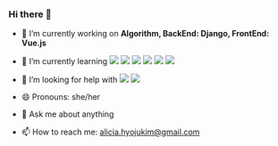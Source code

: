 ### Hi there 👋
- 🔭 I’m currently working on **Algorithm, BackEnd: Django, FrontEnd: Vue.js**

- 🌱 I’m currently learning
  <img src="https://img.shields.io/badge/python-3776AB?style=for-the-badge&logo=python&logoColor=white">
  <img src="https://img.shields.io/badge/django-092E20?style=for-the-badge&logo=django&logoColor=white">
  <img src="https://img.shields.io/badge/html5-E34F26?style=for-the-badge&logo=html5&logoColor=white">
  <img src="https://img.shields.io/badge/css-1572B6?style=for-the-badge&logo=css3&logoColor=white">
  <img src="https://img.shields.io/badge/sqlite-%2307405e.svg?style=for-the-badge&logo=sqlite&logoColor=white">
  <img src="https://img.shields.io/badge/javascript-F7DF1E?style=for-the-badge&logo=javascript&logoColor=black"> 

- 🤔 I’m looking for help with 
  <img src="https://img.shields.io/badge/java-007396?style=for-the-badge&logo=java&logoColor=white">
  <img src="https://img.shields.io/badge/spring-6DB33F?style=for-the-badge&logo=spring&logoColor=white">
  
  
- 😄 Pronouns: she/her
- 💬 Ask me about anything
- 📫 How to reach me: alicia.hyojukim@gmail.com


<!--
**hyojukim-game-on/hyojukim-game-on** is a ✨ _special_ ✨ repository because its `README.md` (this file) appears on your GitHub profile.

- ⚡ Fun fact: I majored Chemistry in univ.

